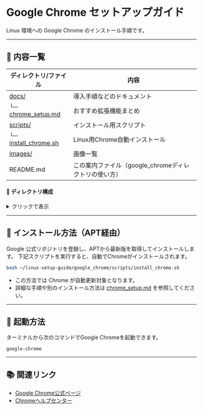 # Google Chrome セットアップガイド

Linux 環境への Google Chrome のインストール手順です。

---
## 📄 内容一覧

| ディレクトリ/ファイル                  | 内容                   |
| ---------------------------- | -------------------- |
| [docs/](./docs/)                | 導入手順などのドキュメント         |
| └─ [chrome_setup.md](./docs/chrome_setup.md)       | おすすめ拡張機能まとめ |
| [scripts/](./scripts/)                       | インストール用スクリプト            |
| └─ [install_chrome.sh](./scripts/install_chrome.sh)    | Linux用Chrome自動インストール      |
| [images/](./images/)                       | 画像一覧    |
| README.md                            | この案内ファイル（google_chromeディレクトリの使い方）

#### 📂 ディレクトリ構成

<details>
<summary>クリックで表示</summary>

```plaintext
./
├── README.md
├── docs/
│   └── chrome_setup.md
├── images/
└── scripts/
    └── install_chrome.sh
```

</details>

---

## 🚀 インストール方法（APT経由）

Google 公式リポジトリを登録し、APTから最新版を取得してインストールします。
下記スクリプトを実行すると、自動でChromeがインストールされます。

```bash
bash ~/linux-setup-guide/google_chrome/scripts/install_chrome.sh
```

- この方法では Chrome が自動更新対象となります。
- 詳細な手順や別のインストール方法は [chrome_setup.md](./docs/chrome_setup.md) を参照してください。

---

## 🚦 起動方法

ターミナルから次のコマンドでGoogle Chromeを起動できます。

```
google-chrome
```

---


## 📚 関連リンク

- [Google Chrome公式ページ](https://www.google.com/chrome/)
- [Chromeヘルプセンター](https://support.google.com/chrome)
